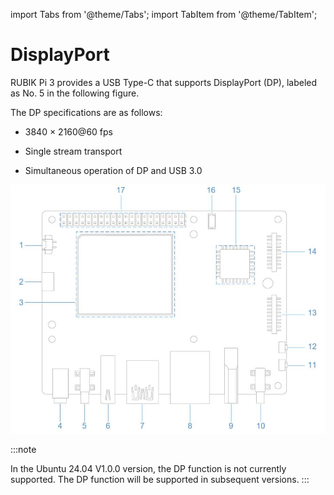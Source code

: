 
import Tabs from '@theme/Tabs';
import TabItem from '@theme/TabItem';

# DisplayPort

RUBIK Pi 3 provides a USB Type-C that supports DisplayPort (DP), labeled as No. 5 in the following figure.

The DP specifications are as follows:

* 3840 × 2160@60 fps

* Single stream transport

* Simultaneous operation of DP and USB 3.0

![](../images/image-139.jpg)

:::note

In the Ubuntu 24.04 V1.0.0 version, the DP function is not currently supported. The DP function will be supported in subsequent versions.
:::

